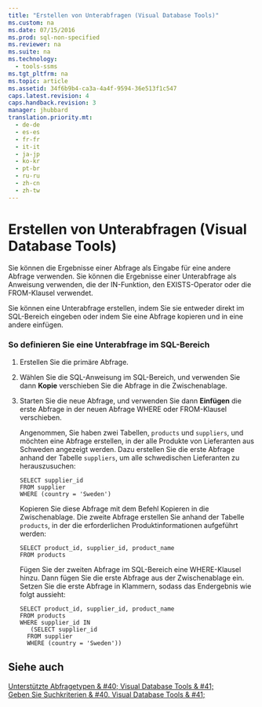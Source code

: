 ```yaml
---
title: "Erstellen von Unterabfragen (Visual Database Tools)"
ms.custom: na
ms.date: 07/15/2016
ms.prod: sql-non-specified
ms.reviewer: na
ms.suite: na
ms.technology: 
  - tools-ssms
ms.tgt_pltfrm: na
ms.topic: article
ms.assetid: 34f6b9b4-ca3a-4a4f-9594-36e513f1c547
caps.latest.revision: 4
caps.handback.revision: 3
manager: jhubbard
translation.priority.mt: 
  - de-de
  - es-es
  - fr-fr
  - it-it
  - ja-jp
  - ko-kr
  - pt-br
  - ru-ru
  - zh-cn
  - zh-tw
---
```

# Erstellen von Unterabfragen (Visual Database Tools)
Sie können die Ergebnisse einer Abfrage als Eingabe für eine andere Abfrage verwenden. Sie können die Ergebnisse einer Unterabfrage als Anweisung verwenden, die der IN-Funktion, den EXISTS-Operator oder die FROM-Klausel verwendet.  
  
Sie können eine Unterabfrage erstellen, indem Sie sie entweder direkt im SQL-Bereich eingeben oder indem Sie eine Abfrage kopieren und in eine andere einfügen.  
  
### So definieren Sie eine Unterabfrage im SQL-Bereich  
  
1.  Erstellen Sie die primäre Abfrage.  
  
2.  Wählen Sie die SQL-Anweisung im SQL-Bereich, und verwenden Sie dann **Kopie** verschieben Sie die Abfrage in die Zwischenablage.  
  
3.  Starten Sie die neue Abfrage, und verwenden Sie dann **Einfügen** die erste Abfrage in der neuen Abfrage WHERE oder FROM-Klausel verschieben.  
  
    Angenommen, Sie haben zwei Tabellen, `products` und `suppliers`, und möchten eine Abfrage erstellen, in der alle Produkte von Lieferanten aus Schweden angezeigt werden. Dazu erstellen Sie die erste Abfrage anhand der Tabelle `suppliers`, um alle schwedischen Lieferanten zu herauszusuchen:  
  
    ```  
    SELECT supplier_id  
    FROM supplier  
    WHERE (country = 'Sweden')  
    ```  
  
    Kopieren Sie diese Abfrage mit dem Befehl Kopieren in die Zwischenablage. Die zweite Abfrage erstellen Sie anhand der Tabelle `products`, in der die erforderlichen Produktinformationen aufgeführt werden:  
  
    ```  
    SELECT product_id, supplier_id, product_name  
    FROM products  
    ```  
  
    Fügen Sie der zweiten Abfrage im SQL-Bereich eine WHERE-Klausel hinzu. Dann fügen Sie die erste Abfrage aus der Zwischenablage ein. Setzen Sie die erste Abfrage in Klammern, sodass das Endergebnis wie folgt aussieht:  
  
    ```  
    SELECT product_id, supplier_id, product_name  
    FROM products  
    WHERE supplier_id IN  
       (SELECT supplier_id  
      FROM supplier  
      WHERE (country = 'Sweden'))  
    ```  
  
## Siehe auch  
[Unterstützte Abfragetypen & #40; Visual Database Tools & #41;](../content/Supported-Query-Types--Visual-Database-Tools-.md)  
[Geben Sie Suchkriterien & #40. Visual Database Tools & #41;](../content/Specify-Search-Criteria--Visual-Database-Tools-.md)  
  
